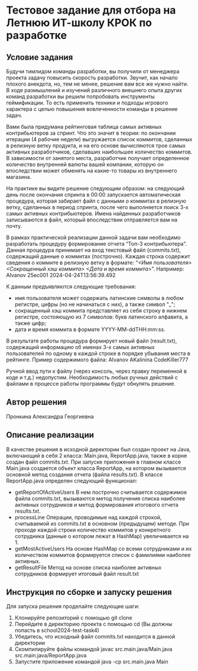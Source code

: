 # Тестовое задание для отбора на Летнюю ИТ-школу КРОК по разработке

## Условие задания
Будучи тимлидом команды разработки, вы получили от менеджера проекта задачу повысить скорость разработки. Звучит, как начало плохого анекдота, но, тем не менее, решение вам все же нужно найти. В ходе размышлений и изучений различного внешнего опыта других команд разработки вы решили попробовать инструменты геймификации. То есть применить техники и подходы игрового характера с целью повышения вовлеченности команды в решение задач.

Вами была придумана рейтинговая таблица самых активных контрибьютеров за спринт. Что это значит в теории: по окончании итерации (4 рабочие недели) выгружается список коммитов, сделанных в релизную ветку продукта, и на его основе вычисляются трое самых активных разработчиков, сделавших наибольшее количество коммитов. В зависимости от занятого места, разработчик получает определенное количество внутренней валюты вашей компании, которую он впоследствии может обменять на какие-то товары из внутреннего магазина.

На практике вы видите решение следующим образом: на следующий день после окончания спринта в 00:00 запускается автоматическая процедура, которая забирает файл с данными о коммитах в релизную ветку, сделанных в период спринта, после чего выполняется поиск 3-х самых активных контрибьютеров. Имена найденных разработчиков записываются в файл, который впоследствии отправляется вам на почту.

В рамках практической реализации данной задачи вам необходимо разработать процедуру формирование отчета “Топ-3 контрибьютера”. Данная процедура принимает на вход текстовый файл (commits.txt), содержащий данные о коммитах (построчно). Каждая строка содержит сведения о коммите в релизную ветку в формате: “_<Имя пользователя> <Сокращенный хэш коммита> <Дата и время коммита>_”.
Например: AIvanov 25ec001 2024-04-24T13:56:39.492

К данным предъявляются следующие требования:
- имя пользователя может содержать латинские символы в любом регистре, цифры (но не начинаться с них), а также символ "_";
- сокращенный хэш коммита представляет из себя строку в нижнем регистре, состояющую из 7 символов: букв латинского алфавита, а также цифр;
- дата и время коммита в формате YYYY-MM-ddTHH:mm:ss.

В результате работы процедура формирует новый файл (result.txt), содержащий информацию об именах 3-х самых активных пользователей по одному в каждой строке в порядке убывания места в рейтинге. Пример содержимого файла:
AIvanov
AKalinina
CodeKiller777

Ручной ввод пути к файлу (через консоль, через правку переменной в коде и т.д.) недопустим. Необходимость любых ручных действий с файлами в процессе работы программы будут обнулять решение.

## Автор решения
Пронкина Александра Георгиевна

## Описание реализации
В качестве решения в исходной директории был создан проект на Java, включающий в себя 2 класса: Main.java, ReportApp.java, также в корне создан файл commits.txt.
При запуске приложения в главном классе Main.java создается объект класса ReportApp, на котором вызывается основной метод создания отчета (файла results.txt).
В классе ReportApp.java определен следующий функционал:
- getReportOfActiveUsers
  В нем построчно считывается содержимое файла commits.txt, вызываются метод получения списка наиболее активных сотрудников и метод формирования итогового отчета results.txt.
- processLine
  Операции, проводимые над каждой строкой, считываемой из commits.txt в основном (предыдущем) методе. При проходе каждой строки количество коммитов у конкретного сотрудника (данные о котором лежат в HashMap) увеличивается на 1.
- getMostActiveUsers
  На основе HashMap со всеми сотрудниками и их количеством коммитов формируется список с фамилиями наиболее активных.
- getResultFile
  Метод на основе списка наиболее активных сотрудников формирует итоговый файл result.txt

## Инструкция по сборке и запуску решения
Для запуска решения проделайте следующие шаги:
1. Клонируйте репозиторий с помощью git clone
2. Перейдите в директорию проекта с помощью cd (Вы должны попасть в school2024-test-task4)
3. Убедитесь, что исходный файл commits.txt находится в данной директории
4. Скомпилируйте файлы командой javac src.main.java/Main.java src.main.java/ReportApp.java
5. Запустите приложение командой java -cp src.main.java Main
